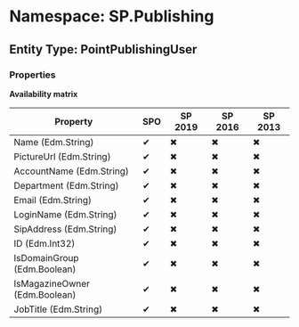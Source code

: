 # Namespace: SP.Publishing
## Entity Type: PointPublishingUser

### Properties

**Availability matrix**

Property | SPO | SP 2019 | SP 2016 | SP 2013
----------|-----|---------|---------|--------
Name (Edm.String) | ✔ | ✖ | ✖ | ✖
PictureUrl (Edm.String) | ✔ | ✖ | ✖ | ✖
AccountName (Edm.String) | ✔ | ✖ | ✖ | ✖
Department (Edm.String) | ✔ | ✖ | ✖ | ✖
Email (Edm.String) | ✔ | ✖ | ✖ | ✖
LoginName (Edm.String) | ✔ | ✖ | ✖ | ✖
SipAddress (Edm.String) | ✔ | ✖ | ✖ | ✖
ID (Edm.Int32) | ✔ | ✖ | ✖ | ✖
IsDomainGroup (Edm.Boolean) | ✔ | ✖ | ✖ | ✖
IsMagazineOwner (Edm.Boolean) | ✔ | ✖ | ✖ | ✖
JobTitle (Edm.String) | ✔ | ✖ | ✖ | ✖

